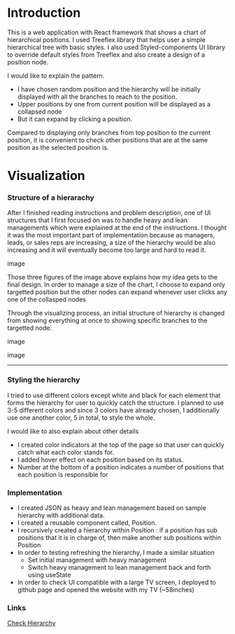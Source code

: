 # Introduction

This is a web application with React framework that shows a chart of hierarchical positions. I used Treeflex library that helps user a simple hierarchical tree with basic styles. I also used Styled-components UI library to override default styles from Treeflex and also create a design of a position node.

I would like to explain the pattern.

- I have chosen random position and the hierarchy will be initially displayed with all the branches to reach to the position.
- Upper positions by one from current position will be displayed as a collapsed node
- But it can expand by clicking a position.

Compared to displaying only branches from top position to the current position, it is convenient to check other positions that are at the same position as the selected position is.

# Visualization

### Structure of a hierarachy

After I finished reading instructions and problem description, one of UI structures that I first focused on was to handle heavy and lean managements which were explained at the end of the instructions. I thought it was the most important part of implementation because as managers, leads, or sales reps are increasing, a size of the hierarchy would be also increasing and it will eventually become too large and hard to read it.

image

Those three figures of the image above explains how my idea gets to the final design. In order to manage a size of the chart, I choose to expand only targetted position but the other nodes can expand whenever user clicks any one of the collasped nodes

Through the visualizing process, an initial structure of hierarchy is changed from showing everything at once to showing specific branches to the targetted node.

image

image

---

### Styling the hierarchy

I tried to use different colors except white and black for each element that forms the hierarchy for user to quickly catch the structure. I planned to use 3-5 different colors and since 3 colors have already chosen, I additionally use one another color, 5 in total, to style the whole.

I would like to also explain about other details

- I created color indicators at the top of the page so that user can quickly catch what each color stands for.
- I added hover effect on each position based on its status.
- Number at the bottom of a position indicates a number of positions that each position is responsible for

### Implementation

- I created JSON as heavy and lean management based on sample hierarchy with additional data.
- I created a reusable component called, Position.
- I recursively created a hierarchy within Position : if a position has sub positions that it is in charge of, then make another sub positions within Position
- In order to testing refreshing the hierarchy, I made a similar situation
  - Set initial management with heavy management
  - Switch heavy management to lean management back and forth using useState
- In order to check UI compatible with a large TV screen, I deployed to github page and opened the website with my TV (~58inches)

### Links

[Check Hierarchy](https://yongkkim.github.io/Organizational-Hierarchy/)
